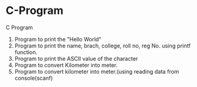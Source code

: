 # C-Program
C Program
1. Program to print the "Hello World"
2. Program to print the name, brach, college, roll no, reg No. using printf function. 
3. Program to print the ASCII value of the character
4. Program to convert Kilometer into meter.
5. Program to convert kilometer into meter.(using reading data from console(scanf)
